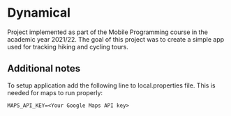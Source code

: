 # Dynamical

Project implemented as part of the Mobile Programming course in the academic year 2021/22. The goal of this project was to create a simple app used for tracking hiking and cycling tours.

## Additional notes

To setup application add the following line to local.properties file. This is needed for maps to run properly:
```
MAPS_API_KEY=<Your Google Maps API key>
```

